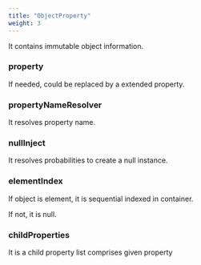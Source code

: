 ```yaml
---
title: "ObjectProperty"
weight: 3
---
```

It contains immutable object information.

### property
If needed, could be replaced by a extended property.

### propertyNameResolver
It resolves property name.

### nullInject
It resolves probabilities to create a null instance.

### elementIndex
If object is element, it is sequential indexed in container. 

If not, it is null.

### childProperties
It is a child property list comprises given property
